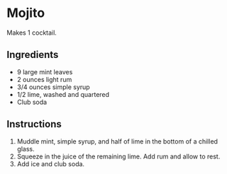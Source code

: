 # Mojito

Makes 1 cocktail.

## Ingredients

- 9 large mint leaves
- 2 ounces light rum
- 3/4 ounces simple syrup
- 1/2 lime, washed and quartered
- Club soda

## Instructions

1. Muddle mint, simple syrup, and half of lime in the bottom of a chilled glass.
2. Squeeze in the juice of the remaining lime. Add rum and allow to rest.
3. Add ice and club soda.
